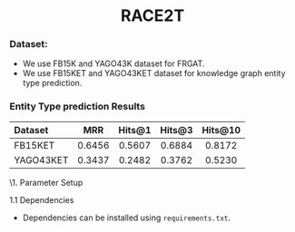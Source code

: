 <h1 align="center">
  RACE2T
</h1>

### Dataset:
- We use FB15K and YAGO43K dataset for FRGAT. 
- We use FB15KET and YAGO43KET dataset for knowledge graph entity type prediction. 

### Entity Type prediction Results
Dataset | MRR | Hits@1 | Hits@3 | Hits@10
:--- | :---: | :---: | :---: | :---:
FB15KET | 0.6456 | 0.5607 | 0.6884 | 0.8172
YAGO43KET | 0.3437 | 0.2482 | 0.3762 | 0.5230

\1. Parameter Setup

1.1 Dependencies
- Dependencies can be installed using `requirements.txt`.

